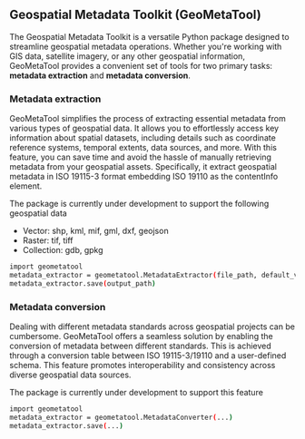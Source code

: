 ## Geospatial Metadata Toolkit (GeoMetaTool)

The Geospatial Metadata Toolkit is a versatile Python package designed to streamline geospatial metadata operations. Whether you're working with GIS data, satellite imagery, or any other geospatial information, GeoMetaTool provides a convenient set of tools for two primary tasks: **metadata extraction** and **metadata conversion**.

### Metadata extraction
GeoMetaTool simplifies the process of extracting essential metadata from various types of geospatial data. It allows you to effortlessly access key information about spatial datasets, including details such as coordinate reference systems, temporal extents, data sources, and more. With this feature, you can save time and avoid the hassle of manually retrieving metadata from your geospatial assets. Specifically, it extract geospatial metadata in ISO 19115-3 format embedding ISO 19110 as the contentInfo element.

The package is currently under development to support the following geospatial data
* Vector: shp, kml, mif, gml, dxf, geojson
* Raster: tif, tiff
* Collection: gdb, gpkg

```sh
import geometatool
metadata_extractor = geometatool.MetadataExtractor(file_path, default_values)
metadata_extractor.save(output_path)
```

### Metadata conversion
Dealing with different metadata standards across geospatial projects can be cumbersome. GeoMetaTool offers a seamless solution by enabling the conversion of metadata between different standards. This is achieved through a conversion table between ISO 19115-3/19110 and a user-defined schema. This feature promotes interoperability and consistency across diverse geospatial data sources. 

The package is currently under development to support this feature
```sh
import geometatool
metadata_extractor = geometatool.MetadataConverter(...)
metadata_extractor.save(...)
```
